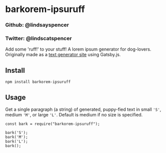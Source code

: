 # barkorem-ipsuruff
### Github: @lindsayspencer 
### Twitter: @lindscatspencer 

Add some 'ruff!' to your stuff! A lorem ipsum generator for dog-lovers. Originally made as a [text generator site](https://ecstatic-noyce-65a5fb.netlify.com/) using Gatsby.js. 

## Install 

`npm install barkorem-ipsuruff`

## Usage

Get a single paragraph (a string) of generated, puppy-fied text in small `'S'`, medium `'M'`, or large `'L'`. Default is medium if no size is specified. 

```
const bark = require("barkorem-ipsuruff");

bark('S');
bark('M');
bark('L');
bark();
```